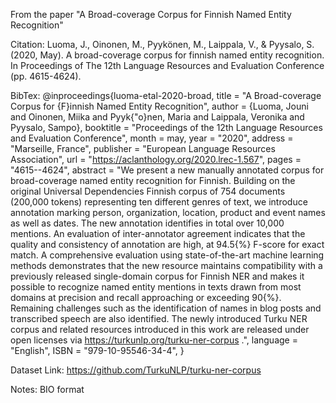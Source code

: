 From the paper "A Broad-coverage Corpus for Finnish Named Entity Recognition"

Citation:
Luoma, J., Oinonen, M., Pyykönen, M., Laippala, V., & Pyysalo, S. (2020, May). A broad-coverage corpus for finnish named entity recognition. In Proceedings of The 12th Language Resources and Evaluation Conference (pp. 4615-4624).

BibTex:
@inproceedings{luoma-etal-2020-broad,
    title = "A Broad-coverage Corpus for {F}innish Named Entity Recognition",
    author = {Luoma, Jouni  and
      Oinonen, Miika  and
      Pyyk{\"o}nen, Maria  and
      Laippala, Veronika  and
      Pyysalo, Sampo},
    booktitle = "Proceedings of the 12th Language Resources and Evaluation Conference",
    month = may,
    year = "2020",
    address = "Marseille, France",
    publisher = "European Language Resources Association",
    url = "https://aclanthology.org/2020.lrec-1.567",
    pages = "4615--4624",
    abstract = "We present a new manually annotated corpus for broad-coverage named entity recognition for Finnish. Building on the original Universal Dependencies Finnish corpus of 754 documents (200,000 tokens) representing ten different genres of text, we introduce annotation marking person, organization, location, product and event names as well as dates. The new annotation identifies in total over 10,000 mentions. An evaluation of inter-annotator agreement indicates that the quality and consistency of annotation are high, at 94.5{\%} F-score for exact match. A comprehensive evaluation using state-of-the-art machine learning methods demonstrates that the new resource maintains compatibility with a previously released single-domain corpus for Finnish NER and makes it possible to recognize named entity mentions in texts drawn from most domains at precision and recall approaching or exceeding 90{\%}. Remaining challenges such as the identification of names in blog posts and transcribed speech are also identified. The newly introduced Turku NER corpus and related resources introduced in this work are released under open licenses via https://turkunlp.org/turku-ner-corpus .",
    language = "English",
    ISBN = "979-10-95546-34-4",
}

Dataset Link:
https://github.com/TurkuNLP/turku-ner-corpus

Notes:
BIO format

